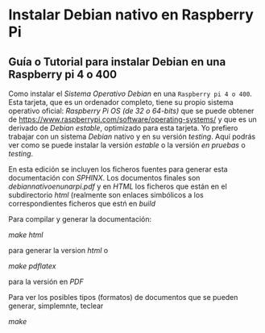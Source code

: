 # Instalar Debian nativo en Raspberry Pi

## Guía o Tutorial para instalar Debian en una Raspberry pi 4 o 400

Como instalar el *Sistema Operativo Debian* en una `Raspberry pi 4 o 400`. Esta tarjeta, que es un ordenador completo, tiene su propio sistema operativo oficial: *Raspberry Pi OS (de 32 o 64-bits)* que se puede obtener de https://www.raspberrypi.com/software/operating-systems/ y que es un derivado de *Debian* *estable*, optimizado para esta tarjeta. Yo prefiero trabajar con un sistema *Debian* nativo y en su versión *testing*. Aquí podrás ver como se puede instalar la versión *estable* o la versión *en pruebas* o *testing*.

En esta edición se incluyen los ficheros fuentes para generar esta documentación con *SPHINX*. Los documentos finales son *debiannativoenunarpi.pdf* y en *HTML* los ficheros que están en el subdirectorio *html* (realmente son enlaces simbólicos a los correspondientes ficheros que estń en *build*


Para compilar y generar la documentación:

_make html_

para generar la version *html* o

_make pdflatex_

para la versión en *PDF*

Para ver los posibles tipos (formatos) de documentos que se pueden generar, simplemnte, teclear

_make_

